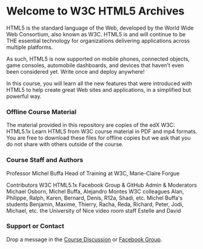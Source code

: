 # Welcome to W3C HTML5 Archives
HTML5 is the standard language of the Web, developed by the World Wide Web Consortium, also known as W3C. HTML5 is and will continue to be THE essential technology for organizations delivering applications across multiple platforms.

As such, HTML5 is now supported on mobile phones, connected objects, game consoles, automobile dashboards, and devices that haven’t even been considered yet. Write once and deploy anywhere!

In this course, you will learn all the new features that were introduced with HTML5 to help create great Web sites and applications, in a simplified but powerful way.

### Offline Course Material
The material provided in this repository are copies of the edX W3C: HTML5.1x Learn HTML5 from W3C course material in PDF and mp4 formats.  You are free to download these files for offline copies but we ask that you do not share with others outside of the course. 

### Course Staff and Authors
Professor Michel Buffa
Head of Training at W3C, Marie-Claire Forgue

Contributors
W3C HTML5.1x Facebook Group & GitHub Admin & Moderators
     Michael Osborn, Michel Buffa, Alejandro Montes
W3C colleagues
     Alan, Philippe, Ralph, Karen, Bernard, Denis, R12a, Shadi, etc.
Michel Buffa's students
     Benjamin, Maxime, Thierry, Racha, Reda, Richard, Peter, Jodi, Michael, etc.
the University of Nice video room staff
     Estelle and David

### Support or Contact
Drop a message in the [Course Discussion](https://courses.edx.org/courses/course-v1:W3Cx+W3C-HTML5+2015T3/discussion/forum) or [Facebook Group](https://www.facebook.com/groups/HTML5.1x/).
